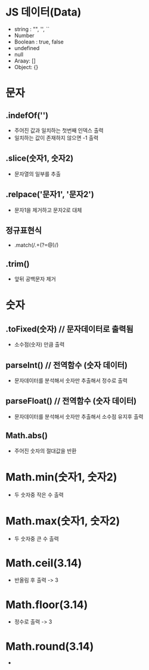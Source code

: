 # JS 데이터(Data)

- string : "", '', ``
- Number
- Boolean : true, false
- undefined 
- null
- Araay: []
- Object: {}

# 문자
## .indefOf('')
- 주어진 값과 일치하는 첫번째 인덱스 출력
- 일치하는 값이 존재하지 않으면 -1 출력

## .slice(숫자1, 숫자2)
- 문자열의 일부를 추출

## .relpace('문자1', '문자2')
- 문자1을 제거하고 문자2로 대체

## 정규표현식
- .match(/.+(?=@)/)

## .trim()
- 앞뒤 공백문자 제거

# 숫자
## .toFixed(숫자)   //  문자데이터로 출력됨
- 소수점(숫자) 만큼 출력

## parseInt() // 전역함수 (숫자 데이터)
- 문자데이터를 분석해서 숫자만 추출해서 정수로 출력

## parseFloat() // 전역함수 (숫자 데이터)
- 문자데이터를 분석해서 숫자만 추출해서 소수점 유지후 출력

## Math.abs()
- 주어진 숫자의 절대값을 반환

# Math.min(숫자1, 숫자2)
- 두 숫자중 작은 수 출력

# Math.max(숫자1, 숫자2)
- 두 숫자중 큰 수 출력

# Math.ceil(3.14)
- 반올림 후 출력 -> 3

# Math.floor(3.14)
- 정수로 출력 -> 3

# Math.round(3.14)
- 